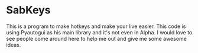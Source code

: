 # SabKeys
This is a program to make hotkeys and make your live easier.
This code is using Pyautogui as his main library and it's not even in Alpha. I would love to see people come around here to help me out and give me some awesome ideas.
